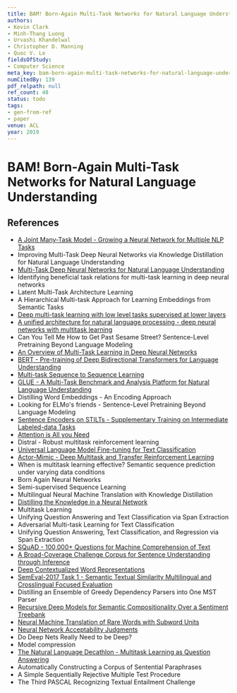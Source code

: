 ```yaml
---
title: BAM! Born-Again Multi-Task Networks for Natural Language Understanding
authors:
- Kevin Clark
- Minh-Thang Luong
- Urvashi Khandelwal
- Christopher D. Manning
- Quoc V. Le
fieldsOfStudy:
- Computer Science
meta_key: bam-born-again-multi-task-networks-for-natural-language-understanding
numCitedBy: 139
pdf_relpath: null
ref_count: 48
status: todo
tags:
- gen-from-ref
- paper
venue: ACL
year: 2019
---
```


# BAM! Born-Again Multi-Task Networks for Natural Language Understanding

## References

- [A Joint Many-Task Model - Growing a Neural Network for Multiple NLP Tasks](./a-joint-many-task-model-growing-a-neural-network-for-multiple-nlp-tasks.md)
- Improving Multi-Task Deep Neural Networks via Knowledge Distillation for Natural Language Understanding
- [Multi-Task Deep Neural Networks for Natural Language Understanding](./multi-task-deep-neural-networks-for-natural-language-understanding.md)
- Identifying beneficial task relations for multi-task learning in deep neural networks
- Latent Multi-Task Architecture Learning
- A Hierarchical Multi-task Approach for Learning Embeddings from Semantic Tasks
- [Deep multi-task learning with low level tasks supervised at lower layers](./deep-multi-task-learning-with-low-level-tasks-supervised-at-lower-layers.md)
- [A unified architecture for natural language processing - deep neural networks with multitask learning](./a-unified-architecture-for-natural-language-processing-deep-neural-networks-with-multitask-learning.md)
- Can You Tell Me How to Get Past Sesame Street? Sentence-Level Pretraining Beyond Language Modeling
- [An Overview of Multi-Task Learning in Deep Neural Networks](./an-overview-of-multi-task-learning-in-deep-neural-networks.md)
- [BERT - Pre-training of Deep Bidirectional Transformers for Language Understanding](./bert-pre-training-of-deep-bidirectional-transformers-for-language-understanding.md)
- [Multi-task Sequence to Sequence Learning](./multi-task-sequence-to-sequence-learning.md)
- [GLUE - A Multi-Task Benchmark and Analysis Platform for Natural Language Understanding](./glue-a-multi-task-benchmark-and-analysis-platform-for-natural-language-understanding.md)
- Distilling Word Embeddings - An Encoding Approach
- Looking for ELMo's friends - Sentence-Level Pretraining Beyond Language Modeling
- [Sentence Encoders on STILTs - Supplementary Training on Intermediate Labeled-data Tasks](./sentence-encoders-on-stilts-supplementary-training-on-intermediate-labeled-data-tasks.md)
- [Attention is All you Need](./attention-is-all-you-need.md)
- Distral - Robust multitask reinforcement learning
- [Universal Language Model Fine-tuning for Text Classification](./universal-language-model-fine-tuning-for-text-classification.md)
- [Actor-Mimic - Deep Multitask and Transfer Reinforcement Learning](./actor-mimic-deep-multitask-and-transfer-reinforcement-learning.md)
- When is multitask learning effective? Semantic sequence prediction under varying data conditions
- Born Again Neural Networks
- Semi-supervised Sequence Learning
- Multilingual Neural Machine Translation with Knowledge Distillation
- [Distilling the Knowledge in a Neural Network](./distilling-the-knowledge-in-a-neural-network.md)
- Multitask Learning
- Unifying Question Answering and Text Classification via Span Extraction
- Adversarial Multi-task Learning for Text Classification
- Unifying Question Answering, Text Classification, and Regression via Span Extraction
- [SQuAD - 100,000+ Questions for Machine Comprehension of Text](./squad-100-000-questions-for-machine-comprehension-of-text.md)
- [A Broad-Coverage Challenge Corpus for Sentence Understanding through Inference](./a-broad-coverage-challenge-corpus-for-sentence-understanding-through-inference.md)
- [Deep Contextualized Word Representations](./deep-contextualized-word-representations.md)
- [SemEval-2017 Task 1 - Semantic Textual Similarity Multilingual and Crosslingual Focused Evaluation](./semeval-2017-task-1-semantic-textual-similarity-multilingual-and-crosslingual-focused-evaluation.md)
- Distilling an Ensemble of Greedy Dependency Parsers into One MST Parser
- [Recursive Deep Models for Semantic Compositionality Over a Sentiment Treebank](./recursive-deep-models-for-semantic-compositionality-over-a-sentiment-treebank.md)
- [Neural Machine Translation of Rare Words with Subword Units](./neural-machine-translation-of-rare-words-with-subword-units.md)
- [Neural Network Acceptability Judgments](./neural-network-acceptability-judgments.md)
- Do Deep Nets Really Need to be Deep?
- Model compression
- [The Natural Language Decathlon - Multitask Learning as Question Answering](./the-natural-language-decathlon-multitask-learning-as-question-answering.md)
- Automatically Constructing a Corpus of Sentential Paraphrases
- A Simple Sequentially Rejective Multiple Test Procedure
- The Third PASCAL Recognizing Textual Entailment Challenge
